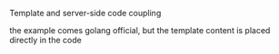 Template and server-side code coupling

the example comes golang official, but the template content is placed directly in the code
